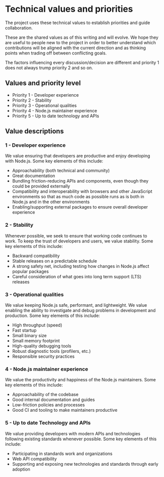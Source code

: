 # Technical values and priorities

The project uses these technical values to establish priorities and guide
collaboration.

These are the shared values as of this writing and will
evolve. We hope they are useful to people new
to the project in order to better understand which contributions
will be aligned with the current direction and as thinking
points when trading off between conflicting goals.

The factors influencing every discussion/decision are
different and priority 1 does not always trump priority 2
and so on.

## Values and priority level

* Priority 1 - Developer experience
* Priority 2 - Stability
* Priority 3 - Operational qualities
* Priority 4 - Node.js maintainer experience
* Priority 5 - Up to date technology and APIs

## Value descriptions

### 1 - Developer experience
We value ensuring that developers are productive and enjoy developing
with Node.js. Some key elements of this include:
* Approachability (both technical and community)
* Great documentation
* Bundling friction-reducing APIs and components, even though
  they could be provided externally
* Compatibility and interoperability with browsers and other JavaScript
  environments so that as much code as possible runs as is both in Node.js and
  in the other environments
* Enabling/supporting external packages to ensure overall developer experience

### 2 - Stability
Whenever possible, we seek to ensure that working code continues to work. To
keep the trust of developers and users, we value stability.
Some key elements of this include:
* Backward compatibility
* Stable releases on a predictable schedule
* A strong safety net, including testing how changes
  in Node.js affect popular packages
* Careful consideration of what goes into long term support (LTS) releases

### 3 - Operational qualities
We value keeping Node.js safe, performant, and lightweight.
We value enabling the ability to investigate and debug problems in
development and production. Some key elements of this include:
* High throughput (speed)
* Fast startup
* Small binary size
* Small memory footprint
* High-quality debugging tools
* Robust diagnostic tools (profilers, etc.)
* Responsible security practices

### 4 - Node.js maintainer experience
We value the productivity and happiness of the Node.js maintainers.
Some key elements of this include:
* Approachability of the codebase
* Good internal documentation and guides
* Low-friction policies and processes
* Good CI and tooling to make maintainers productive

### 5 - Up to date Technology and APIs
We value providing developers with modern APIs and technologies
following existing standards whenever possible.
Some key elements of this include:
* Participating in standards work and organizations
* Web API compatibility
* Supporting and exposing new technologies and standards through early adoption
